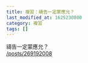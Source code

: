 ```yaml
---
title: 複習：禱告一定蒙應允？
last_modified_at: 1625230800
category: 複習
tags: []
---
```


<p>禱告一定蒙應允？<br>
<a href="/posts/269192008" target="_blank">/posts/269192008</a></p>

<p>&nbsp;</p>

